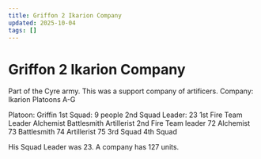 ```yaml
---
title: Griffon 2 Ikarion Company
updated: 2025-10-04
tags: []
---
```


# Griffon 2 Ikarion Company



Part of the Cyre army. This was a support company of artificers.
Company: Ikarion
Platoons A-G

Platoon: Griffin
1st Squad: 9 people
2nd Squad Leader: 23
1st Fire Team Leader
  Alchemist
  Battlesmith
  Artillerist
2nd Fire Team leader 72
  Alchemist 73
  Battlesmith 74
  Artillerist 75
3rd Squad
4th Squad

His Squad Leader was 23.
A company has 127 units.
